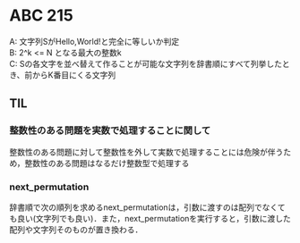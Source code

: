 # ABC 215

A: 文字列SがHello,World!と完全に等しいか判定  
B: 2^k <= N となる最大の整数k  
C: Sの各文字を並べ替えて作ることが可能な文字列を辞書順にすべて列挙したとき、前からK番目にくる文字列  

## TIL
### 整数性のある問題を実数で処理することに関して
整数性のある問題に対して整数性を外して実数で処理することには危険が伴うため，整数性のある問題はなるだけ整数型で処理する

### next_permutation
辞書順で次の順列を求めるnext_permutationは，引数に渡すのは配列でなくても良い(文字列でも良い)．また，next_permutationを実行すると，引数に渡した配列や文字列そのものが置き換わる．
